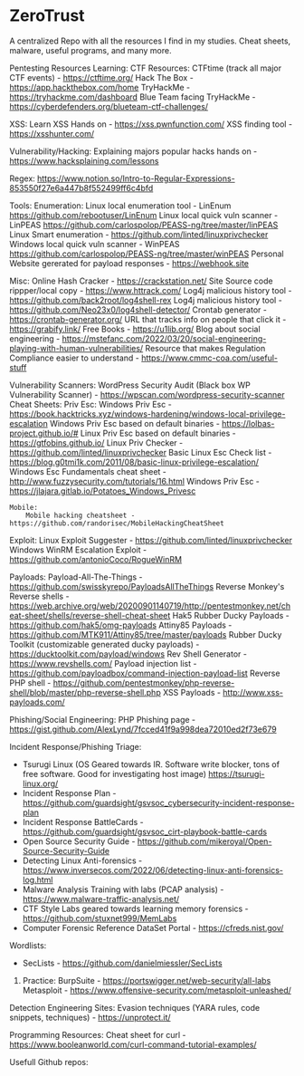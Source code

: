 # ZeroTrust
A centralized Repo with all the resources I find in my studies. Cheat sheets, malware, useful programs, and many more.

Pentesting Resources
Learning:
  CTF Resources:
    CTFtime (track all major CTF events) - https://ctftime.org/
    Hack The Box - https://app.hackthebox.com/home
    TryHackMe - https://tryhackme.com/dashboard
    Blue Team facing TryHackMe - https://cyberdefenders.org/blueteam-ctf-challenges/
    
  XSS:
    Learn XSS Hands on - https://xss.pwnfunction.com/
    XSS finding tool - https://xsshunter.com/
  
  Vulnerability/Hacking:
    Explaining majors popular hacks hands on - https://www.hacksplaining.com/lessons
    
 Regex:
    https://www.notion.so/Intro-to-Regular-Expressions-853550f27e6a447b8f552499ff6c4bfd
    
Tools:
  Enumeration:
    Linux local enumeration tool - LinEnum https://github.com/rebootuser/LinEnum
    Linux local quick vuln scanner - LinPEAS https://github.com/carlospolop/PEASS-ng/tree/master/linPEAS
    Linux Smart enumeration - https://github.com/linted/linuxprivchecker
    Windows local quick vuln scanner - WinPEAS https://github.com/carlospolop/PEASS-ng/tree/master/winPEAS
    Personal Website gererated for payload responses - https://webhook.site
    
    
Misc:
	Online Hash Cracker - https://crackstation.net/
    Site Source code rippper/local copy - https://www.httrack.com/
    Log4j malicious history tool - https://github.com/back2root/log4shell-rex
    Log4j malicious history tool - https://github.com/Neo23x0/log4shell-detector/
    Crontab generator - https://crontab-generator.org/
    URL that tracks info on people that click it - https://grabify.link/
		Free Books - https://u1lib.org/
		Blog about social engineering - https://mstefanc.com/2022/03/20/social-engineering-playing-with-human-vulnerabilities/
		Resource that makes Regulation Compliance easier to understand - https://www.cmmc-coa.com/useful-stuff
    
Vulnerability Scanners:
	WordPress Security Audit (Black box  WP Vulnerability Scanner) - https://wpscan.com/wordpress-security-scanner
Cheat Sheets:
	Priv Esc:
	Windows Priv Esc - https://book.hacktricks.xyz/windows-hardening/windows-local-privilege-escalation
	Windows Priv Esc based on default binaries - https://lolbas-project.github.io/#
	Linux Priv Esc based on default binaries - https://gtfobins.github.io/
	Linux Priv Checker - https://github.com/linted/linuxprivchecker
	Basic Linux Esc Check list - https://blog.g0tmi1k.com/2011/08/basic-linux-privilege-escalation/
	Windows Esc Fundamentals cheat sheet - http://www.fuzzysecurity.com/tutorials/16.html
	Windows Priv Esc - https://jlajara.gitlab.io/Potatoes_Windows_Privesc
		
		
	Mobile:
		Mobile hacking cheatsheet - https://github.com/randorisec/MobileHackingCheatSheet
    
Exploit:
    Linux Exploit Suggester - https://github.com/linted/linuxprivchecker
    Windows WinRM Escalation Exploit - https://github.com/antonioCoco/RogueWinRM
    
Payloads:
    Payload-All-The-Things - https://github.com/swisskyrepo/PayloadsAllTheThings
    Reverse Monkey's Reverse shells - https://web.archive.org/web/20200901140719/http://pentestmonkey.net/cheat-sheet/shells/reverse-shell-cheat-sheet
    Hak5 Rubber Ducky Payloads - https://github.com/hak5/omg-payloads
    Attiny85 Payloads - https://github.com/MTK911/Attiny85/tree/master/payloads
    Rubber Ducky Toolkit (customizable generated ducky payloads) - https://ducktoolkit.com/payload/windows
    Rev Shell Generator - https://www.revshells.com/
    Payload injection list - https://github.com/payloadbox/command-injection-payload-list
    Reverse PHP shell - https://github.com/pentestmonkey/php-reverse-shell/blob/master/php-reverse-shell.php
    XSS Payloads - http://www.xss-payloads.com/
    
 Phishing/Social Engineering:
    PHP Phishing page - https://gist.github.com/AlexLynd/7fcced41f9a998dea72010ed2f73e679
    
    
Incident Response/Phishing Triage:
- Tsurugi Linux (OS Geared towards IR. Software write blocker, tons of free software. Good for investigating host image) https://tsurugi-linux.org/
- Incident Response Plan - https://github.com/guardsight/gsvsoc_cybersecurity-incident-response-plan
- Incident Response BattleCards - https://github.com/guardsight/gsvsoc_cirt-playbook-battle-cards
- Open Source Security Guide - https://github.com/mikeroyal/Open-Source-Security-Guide
- Detecting Linux Anti-forensics - https://www.inversecos.com/2022/06/detecting-linux-anti-forensics-log.html
- Malware Analysis Training with labs (PCAP analysis) - https://www.malware-traffic-analysis.net/
- CTF Style Labs geared towards learning memory forensics - https://github.com/stuxnet999/MemLabs
- Computer Forensic Reference DataSet Portal - https://cfreds.nist.gov/
		
Wordlists:
- SecLists - https://github.com/danielmiessler/SecLists

1. Practice:
    BurpSuite - https://portswigger.net/web-security/all-labs
    Metasploit - https://www.offensive-security.com/metasploit-unleashed/
    

Detection Engineering Sites:
		Evasion techniques (YARA rules, code snippets, techniques) - https://unprotect.it/
		
Programming Resources:
		Cheat sheet for curl - https://www.booleanworld.com/curl-command-tutorial-examples/

Usefull Github repos:
